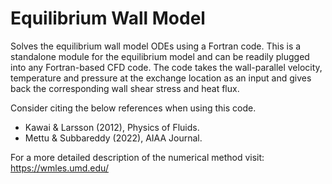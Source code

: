 # Equilibrium Wall Model
Solves the equilibrium wall model ODEs using a Fortran code. This is a standalone module for the equilibrium model and can be readily plugged into any Fortran-based CFD code. The code takes the wall-parallel velocity, temperature and pressure at the exchange location as an input and gives back the corresponding wall shear stress and heat flux.

Consider citing the below references when using this code.        
- Kawai & Larsson (2012), Physics of Fluids.                  
- Mettu & Subbareddy (2022), AIAA Journal.                    

For a more detailed description of the numerical method visit: https://wmles.umd.edu/
